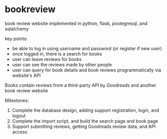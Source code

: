 # bookreview
book review website implemented in python, flask, postegresql, and sqlalchemy

key points:
- be able to log in using username and password (or register if new user)
- once logged in, there is a search for books
- user can leave reviews for books
- user can see the reviews made by other people
- user can query for book details and book reviews programmatically via website's API

Books contain reviews from a third-party API by Goodreads and another book review website

Milestones:
1. Complete the database design, adding support registration, login, and logout
2. Complete the import script, and build the search page and book page
3. Support submitting reviews, getting Goodreads review data, and API access
